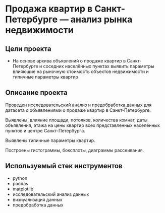 # Продажа квартир в Санкт-Петербурге — анализ рынка недвижимости

## Цели проекта

- На основе архива объявлений о продаже квартир в Санкт-Петербурге и соседних населённых пунктах  выявить параметры влияющие на рыночную стоимость объектов недвижимости и типичные параметры квартир

## Описание проекта

Проведен исследовательский анализ и предобработка данных для датасета с объявлениями о продаже квартир в Санкт-Петербурге.  

Выявлены, влияние площади, потолков, количества комнат, даты объявления, этажа на цены квартир всех представленных населённых пунктов и центре Санкт-Петербурга.  

Выявлены типичные параметры квартир.  

Построены гистограммы, боксплоты, диаграммы рассеивания.  

## Используемый стек инструментов

- python
- pandas
- matplotlib
- исследовательский анализ данных  
- визиуализация данных
- предобработка данных

